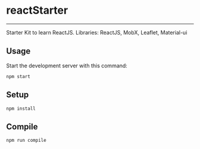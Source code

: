 # reactStarter
---
Starter Kit to learn ReactJS. Libraries: ReactJS, MobX, Leaflet, Material-ui

 
 
Usage
---
 
Start the development server with this command:
 
```
npm start
```
 
 
 
Setup
---
 
```
npm install
```
 
 
 
Compile
---
 
```
npm run compile
```